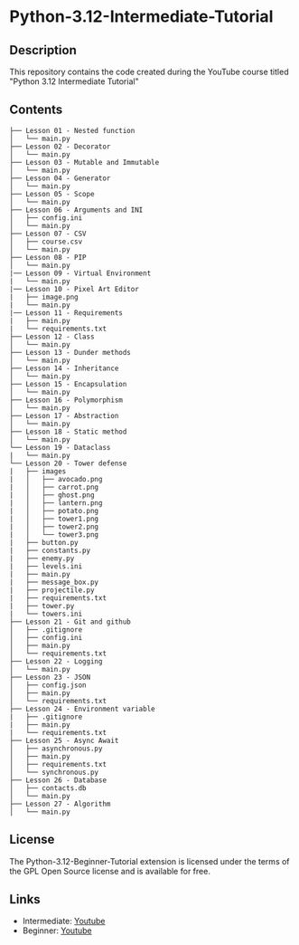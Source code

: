 # Python-3.12-Intermediate-Tutorial
## Description

This repository contains the code created during the YouTube course titled "Python 3.12 Intermediate Tutorial"

## Contents

    ├── Lesson 01 - Nested function
    │   └── main.py
    ├── Lesson 02 - Decorator
    │   └── main.py
    ├── Lesson 03 - Mutable and Immutable
    │   └── main.py
    ├── Lesson 04 - Generator
    │   └── main.py
    ├── Lesson 05 - Scope
    │   └── main.py
    ├── Lesson 06 - Arguments and INI
    │   ├── config.ini
    │   └── main.py
    ├── Lesson 07 - CSV
    │   ├── course.csv
    │   └── main.py
    ├── Lesson 08 - PIP
    │   └── main.py
    |── Lesson 09 - Virtual Environment
    |   └── main.py
    |── Lesson 10 - Pixel Art Editor
    |   ├── image.png
    |   └── main.py
    |── Lesson 11 - Requirements
    |   ├── main.py
    |   └── requirements.txt
    ├── Lesson 12 - Class
    │   └── main.py
    ├── Lesson 13 - Dunder methods
    │   └── main.py
    ├── Lesson 14 - Inheritance
    │   └── main.py
    ├── Lesson 15 - Encapsulation
    │   └── main.py
    ├── Lesson 16 - Polymorphism
    │   └── main.py
    ├── Lesson 17 - Abstraction
    │   └── main.py
    ├── Lesson 18 - Static method
    │   └── main.py
    └── Lesson 19 - Dataclass
    |   └── main.py
    └── Lesson 20 - Tower defense
    |   ├── images
    |   │   ├── avocado.png
    |   │   ├── carrot.png
    |   │   ├── ghost.png
    |   │   ├── lantern.png
    |   │   ├── potato.png
    |   │   ├── tower1.png
    |   │   ├── tower2.png
    |   │   └── tower3.png
    |   ├── button.py
    |   ├── constants.py
    |   ├── enemy.py
    |   ├── levels.ini
    |   ├── main.py
    |   ├── message_box.py
    |   ├── projectile.py
    |   ├── requirements.txt
    |   ├── tower.py
    |   └── towers.ini
    ├── Lesson 21 - Git and github
    │   ├── .gitignore
    │   ├── config.ini
    │   ├── main.py
    │   └── requirements.txt
    ├── Lesson 22 - Logging
    │   └── main.py
    ├── Lesson 23 - JSON
    │   ├── config.json
    │   ├── main.py
    │   └── requirements.txt
    ├── Lesson 24 - Environment variable
    |   ├── .gitignore
    |   ├── main.py
    |   └── requirements.txt
    ├── Lesson 25 - Async Await
    │   ├── asynchronous.py
    │   ├── main.py
    │   ├── requirements.txt
    │   └── synchronous.py
    ├── Lesson 26 - Database
    │   ├── contacts.db
    │   └── main.py
    ├── Lesson 27 - Algorithm
    │   └── main.py




## License

The Python-3.12-Beginner-Tutorial extension is licensed under the terms of the GPL Open Source
license and is available for free.

## Links

* Intermediate: [Youtube](https://www.youtube.com/watch?v=qLhAR3A2y2c&list=PLBzR6XXfAT3ISxhFQfUhpohhMzFSxvs19)
* Beginner: [Youtube](https://www.youtube.com/watch?v=89qlF3r8k9c&list=PLBzR6XXfAT3KvErrmrX34V5p33UZYRzSu)
